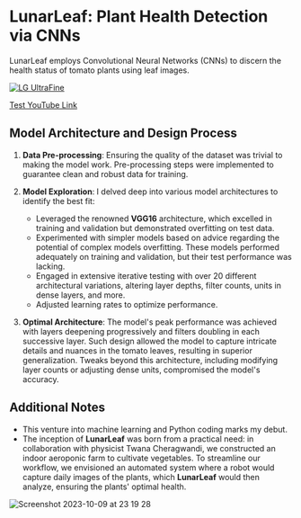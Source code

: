 # LunarLeaf: Plant Health Detection via CNNs

LunarLeaf employs Convolutional Neural Networks (CNNs) to discern the health status of tomato plants using leaf images.

[![LG UltraFine](https://github.com/amiracle1337/plant-health-detection/assets/122039464/53158b1d-eea1-4601-9651-c26e90991e32)](https://www.youtube.com/watch?v=Y7CumIW4SRY&feature=youtu.be)

[Test YouTube Link](https://www.youtube.com/watch?v=Y7CumIW4SRY&feature=youtu.be)




## Model Architecture and Design Process

1. **Data Pre-processing**: Ensuring the quality of the dataset was trivial to making the model work. Pre-processing steps were implemented to guarantee clean and robust data for training.

2. **Model Exploration**: I delved deep into various model architectures to identify the best fit:
   - Leveraged the renowned **VGG16** architecture, which excelled in training and validation but demonstrated overfitting on test data.
   - Experimented with simpler models based on advice regarding the potential of complex models overfitting. These models performed adequately on training and validation, but their test performance was lacking.
   - Engaged in extensive iterative testing with over 20 different architectural variations, altering layer depths, filter counts, units in dense layers, and more.
   - Adjusted learning rates to optimize performance.

3. **Optimal Architecture**: The model's peak performance was achieved with layers deepening progressively and filters doubling in each successive layer. Such design allowed the model to capture intricate details and nuances in the tomato leaves, resulting in superior generalization. Tweaks beyond this architecture, including modifying layer counts or adjusting dense units, compromised the model's accuracy.

## Additional Notes

- This venture into machine learning and Python coding marks my debut.
- The inception of **LunarLeaf** was born from a practical need: in collaboration with physicist Twana Cheragwandi, we constructed an indoor aeroponic farm to cultivate vegetables. To streamline our workflow, we envisioned an automated system where a robot would capture daily images of the plants, which **LunarLeaf** would then analyze, ensuring the plants' optimal health.

![Screenshot 2023-10-09 at 23 19 28](https://github.com/amiracle1337/lunarleaf/assets/122039464/769e955e-e046-437c-b6a8-a71edae66a84)
